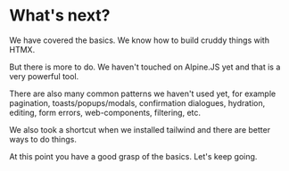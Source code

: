 # What's next?

We have covered the basics. We know how to build cruddy things with HTMX. 

But there is more to do. We haven't touched on Alpine.JS yet and that is a very powerful tool. 

There are also many common patterns we haven't used yet, for example pagination, toasts/popups/modals, confirmation dialogues, hydration, editing, form errors, web-components, filtering, etc. 

We also took a shortcut when we installed tailwind and there are better ways to do things. 

At this point you have a good grasp of the basics. Let's keep going.